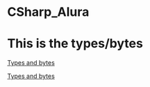 # CSharp_Alura


<h1>This is the types/bytes</h1>

[Types and bytes](https://github.com/guicabrera/CSharp_Alura/tree/main/imgs/typesAndBytes.jpg)

[Types and bytes](https://github.com/guicabrera/CSharp_Alura/tree/main/imgs/typesAndBytes2.jpg)